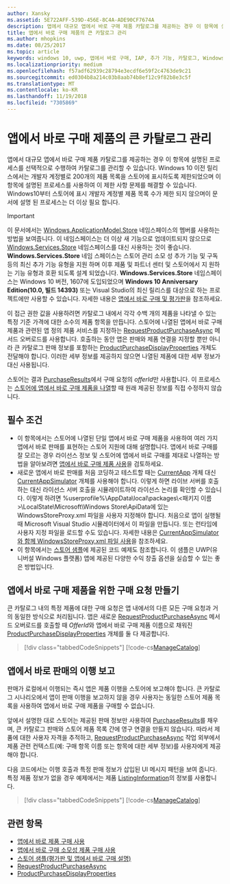 ```yaml
---
author: Xansky
ms.assetid: 5E722AFF-539D-456E-8C4A-ADE90CF7674A
description: 앱에서 대규모 앱에서 바로 구매 제품 카탈로그를 제공하는 경우 이 항목에 설명된 프로세스를 선택적으로 수행하여 카탈로그를 관리할 수 있습니다.
title: 앱에서 바로 구매 제품의 큰 카탈로그 관리
ms.author: mhopkins
ms.date: 08/25/2017
ms.topic: article
keywords: windows 10, uwp, 앱에서 바로 구매, IAP, 추가 기능, 카탈로그, Windows.ApplicationModel.Store
ms.localizationpriority: medium
ms.openlocfilehash: f57adf62939c28794e3ecdf6e59f2c4763de9c21
ms.sourcegitcommit: ed0304b8a214c03b8aab74b8ef12c9f82b8e3c5f
ms.translationtype: MT
ms.contentlocale: ko-KR
ms.lasthandoff: 11/19/2018
ms.locfileid: "7305869"
---
```

# <a name="manage-a-large-catalog-of-in-app-products"></a>앱에서 바로 구매 제품의 큰 카탈로그 관리

앱에서 대규모 앱에서 바로 구매 제품 카탈로그를 제공하는 경우 이 항목에 설명된 프로세스를 선택적으로 수행하여 카탈로그를 관리할 수 있습니다. Windows 10 이전 릴리스에서는 개발자 계정별로 200개의 제품 목록을 스토어에 표시하도록 제한되었으며 이 항목에 설명된 프로세스를 사용하여 이 제한 사항 문제를 해결할 수 있습니다. Windows10부터 스토어에 표시 개발자 계정별 제품 목록 수가 제한 되지 않으며이 문서에 설명 된 프로세스는 더 이상 필요 합니다.

> [!IMPORTANT]
> 이 문서에서는 [Windows.ApplicationModel.Store](https://msdn.microsoft.com/library/windows/apps/windows.applicationmodel.store.aspx) 네임스페이스의 멤버를 사용하는 방법을 보여줍니다. 이 네임스페이스는 더 이상 새 기능으로 업데이트되지 않으므로 [Windows.Services.Store](https://msdn.microsoft.com/library/windows/apps/windows.services.store.aspx) 네임스페이스를 대신 사용하는 것이 좋습니다. **Windows.Services.Store** 네임 스페이스는 스토어 관리 소모 성 추가 기능 및 구독 등의 최신 추가 기능 유형을 지원 하며 이후 제품 및 파트너 센터 및 스토어에서 지 원하는 기능 유형과 호환 되도록 설계 되었습니다. **Windows.Services.Store** 네임스페이스는 Windows 10 버전, 1607에 도입되었으며 **Windows 10 Anniversary Edition(10.0, 빌드 14393)** 또는 Visual Studio의 최신 릴리스를 대상으로 하는 프로젝트에만 사용할 수 있습니다. 자세한 내용은 [앱에서 바로 구매 및 평가판](in-app-purchases-and-trials.md)을 참조하세요.

이 접근 권한 값을 사용하려면 카탈로그 내에서 각각 수백 개의 제품을 나타낼 수 있는 특정 기준 가격에 대한 소수의 제품 항목을 만듭니다. 스토어에 나열된 앱에서 바로 구매 제품과 관련된 앱 정의 제품 서비스를 지정하는 [RequestProductPurchaseAsync](https://docs.microsoft.com/uwp/api/windows.applicationmodel.store.currentapp.requestproductpurchaseasync) 메서드 오버로드를 사용합니다. 호출하는 동안 앱은 판매와 제품 연결을 지정할 뿐만 아니라 큰 카탈로그 판매 정보를 포함하는 [ProductPurchaseDisplayProperties](https://msdn.microsoft.com/library/windows/apps/dn263384) 개체도 전달해야 합니다. 이러한 세부 정보를 제공하지 않으면 나열된 제품에 대한 세부 정보가 대신 사용됩니다.

스토어는 결과 [PurchaseResults](https://msdn.microsoft.com/library/windows/apps/dn263392)에서 구매 요청의 *offerId*만 사용합니다. 이 프로세스는 [스토어에 앱에서 바로 구매 제품을 나열](../publish/add-on-submissions.md)할 때 원래 제공된 정보를 직접 수정하지 않습니다.

## <a name="prerequisites"></a>필수 조건

-   이 항목에서는 스토어에 나열된 단일 앱에서 바로 구매 제품을 사용하여 여러 가지 앱에서 바로 판매를 표현하는 스토어 지원에 대해 설명합니다. 앱에서 바로 구매를 잘 모르는 경우 라이선스 정보 및 스토어에 앱에서 바로 구매를 제대로 나열하는 방법을 알아보려면 [앱에서 바로 구매 제품 사용](enable-in-app-product-purchases.md)을 검토하세요.
-   새로운 앱에서 바로 판매를 처음 코딩하고 테스트할 때는 [CurrentApp](https://msdn.microsoft.com/library/windows/apps/hh779765) 개체 대신 [CurrentAppSimulator](https://msdn.microsoft.com/library/windows/apps/hh779766) 개체를 사용해야 합니다. 이렇게 하면 라이브 서버를 호출하는 대신 라이선스 서버 호출을 시뮬레이트하여 라이선스 논리를 확인할 수 있습니다. 이렇게 하려면 %userprofile%\\AppData\\local\\packages\\&lt;패키지 이름&gt;\\LocalState\\Microsoft\\Windows Store\\ApiData에 있는 WindowsStoreProxy.xml 파일을 사용자 지정해야 합니다. 처음으로 앱이 실행될 때 Microsoft Visual Studio 시뮬레이터에서 이 파일을 만듭니다. 또는 런타임에 사용자 지정 파일을 로드할 수도 있습니다. 자세한 내용은 [CurrentAppSimulator와 함께 WindowsStoreProxy.xml 파일 사용](in-app-purchases-and-trials-using-the-windows-applicationmodel-store-namespace.md#proxy)을 참조하세요.
-   이 항목에서는 [스토어 샘플](https://github.com/Microsoft/Windows-universal-samples/tree/win10-1507/Samples/Store)에 제공된 코드 예제도 참조합니다. 이 샘플은 UWP(유니버설 Windows 플랫폼) 앱에 제공된 다양한 수익 창출 옵션을 실습할 수 있는 좋은 방법입니다.

## <a name="make-the-purchase-request-for-the-in-app-product"></a>앱에서 바로 구매 제품을 위한 구매 요청 만들기

큰 카탈로그 내의 특정 제품에 대한 구매 요청은 앱 내에서의 다른 모든 구매 요청과 거의 동일한 방식으로 처리됩니다. 앱은 새로운 [RequestProductPurchaseAsync](https://docs.microsoft.com/uwp/api/windows.applicationmodel.store.currentapp.requestproductpurchaseasync) 메서드 오버로드를 호출할 때 *OfferId*와 앱에서 바로 구매 제품 이름으로 채워진 [ProductPurchaseDisplayProperties](https://msdn.microsoft.com/library/windows/apps/dn263390) 개체를 둘 다 제공합니다.

> [!div class="tabbedCodeSnippets"]
[!code-cs[ManageCatalog](./code/InAppPurchasesAndLicenses/cs/ManageCatalog.cs#MakePurchaseRequest)]

## <a name="report-fulfillment-of-the-in-app-offer"></a>앱에서 바로 판매의 이행 보고

판매가 로컬에서 이행되는 즉시 앱은 제품 이행을 스토어에 보고해야 합니다. 큰 카탈로그 시나리오에서 앱이 판매 이행을 보고하지 않을 경우 사용자는 동일한 스토어 제품 목록을 사용하여 앱에서 바로 구매 제품을 구매할 수 없습니다.

앞에서 설명한 대로 스토어는 제공된 판매 정보만 사용하여 [PurchaseResults](https://msdn.microsoft.com/library/windows/apps/dn263392)를 채우며, 큰 카탈로그 판매와 스토어 제품 목록 간에 영구 연결을 만들지 않습니다. 따라서 제품에 대한 사용자 자격을 추적하고, [RequestProductPurchaseAsync](https://docs.microsoft.com/uwp/api/windows.applicationmodel.store.currentapp.requestproductpurchaseasync) 작업 외부에서 제품 관련 컨텍스트(예: 구매 항목 이름 또는 항목에 대한 세부 정보)를 사용자에게 제공해야 합니다.

다음 코드에서는 이행 호출과 특정 판매 정보가 삽입된 UI 메시지 패턴을 보여 줍니다. 특정 제품 정보가 없을 경우 예제에서는 제품 [ListingInformation](https://msdn.microsoft.com/library/windows/apps/br225163)의 정보를 사용합니다.

> [!div class="tabbedCodeSnippets"]
[!code-cs[ManageCatalog](./code/InAppPurchasesAndLicenses/cs/ManageCatalog.cs#ReportFulfillment)]

## <a name="related-topics"></a>관련 항목

* [앱에서 바로 제품 구매 사용](enable-in-app-product-purchases.md)
* [앱에서 바로 구매 소모성 제품 구매 사용](enable-consumable-in-app-product-purchases.md)
* [스토어 샘플(평가판 및 앱에서 바로 구매 설명)](https://github.com/Microsoft/Windows-universal-samples/tree/win10-1507/Samples/Store)
* [RequestProductPurchaseAsync](https://msdn.microsoft.com/library/windows/apps/dn263382)
* [ProductPurchaseDisplayProperties](https://msdn.microsoft.com/library/windows/apps/dn263384)
